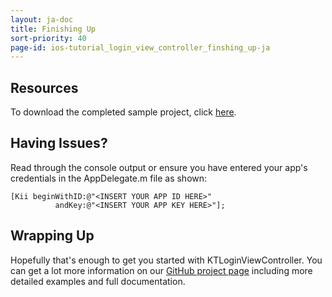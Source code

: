 ```yaml
---
layout: ja-doc
title: Finishing Up
sort-priority: 40
page-id: ios-tutorial_login_view_controller_finshing_up-ja
---
```

## Resources

To download the completed sample project, click [here](http://blog.kii.com/downloads/KTLoginViewExample-Complete.zip).

## Having Issues?

Read through the console output or ensure you have entered your app's
credentials in the AppDelegate.m file as shown:

```objc
[Kii beginWithID:@"<INSERT YOUR APP ID HERE>" 
          andKey:@"<INSERT YOUR APP KEY HERE>"];
```

## Wrapping Up

Hopefully that's enough to get you started with KTLoginViewController. You can
get a lot more information on our
[GitHub project page](https://github.com/KiiPlatform/KiiToolkit-iOS)
including more detailed examples and full documentation.
